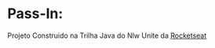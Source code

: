 # Pass-In:
<p>Projeto Construido na Trilha Java do Nlw Unite da <a href="rocketseat.com.br">Rocketseat</a></p>
